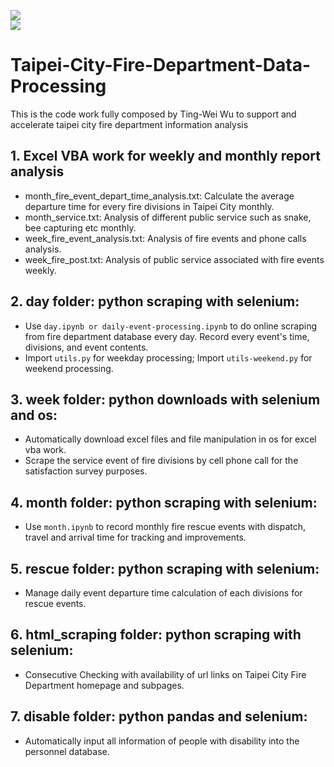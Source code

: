 ![](https://img.shields.io/badge/Licensed%20by-Wayne%20Wu-blue.svg) <br>
![](https://img.shields.io/badge/Language-python-brightgreen.svg)


# Taipei-City-Fire-Department-Data-Processing
This is the code work fully composed by Ting-Wei Wu to support and accelerate taipei city fire department information analysis

## 1. Excel VBA work for weekly and monthly report analysis
* month_fire_event_depart_time_analysis.txt: Calculate the average departure time for every fire divisions in Taipei City monthly. <br>
* month_service.txt: Analysis of different public service such as snake, bee capturing etc monthly. <br>
* week_fire_event_analysis.txt: Analysis of fire events and phone calls analysis. <br>
* week_fire_post.txt: Analysis of public service associated with fire events weekly. <br>

## 2. day folder: python scraping with selenium:
* Use `day.ipynb or daily-event-processing.ipynb` to do online scraping from fire department database every day. Record every event's time, divisions, and event contents. <br>
* Import `utils.py` for weekday processing; Import `utils-weekend.py` for weekend processing. <br>

## 3. week folder: python downloads with selenium and os:
* Automatically download excel files and file manipulation in os for excel vba work.
* Scrape the service event of fire divisions by cell phone call for the satisfaction survey purposes.

## 4. month folder: python scraping with selenium:
* Use `month.ipynb` to record monthly fire rescue events with dispatch, travel and arrival time for tracking and improvements.

## 5. rescue folder: python scraping with selenium:
* Manage daily event departure time calculation of each divisions for rescue events.

## 6. html_scraping folder: python scraping with selenium:
* Consecutive Checking with availability of url links on Taipei City Fire Department homepage and subpages.

## 7. disable folder: python pandas and selenium:
* Automatically input all information of people with disability into the personnel database.
